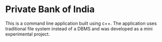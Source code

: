 # Private Bank of India
This is a command line application built using c++. The application uses traditional file system instead of a DBMS and was developed as a mini experimental project.


